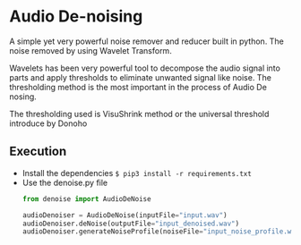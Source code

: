 # Audio De-noising 
A simple yet very powerful noise remover and reducer built in python.
The noise removed by using Wavelet Transform.

Wavelets has been very powerful tool to decompose the audio signal into parts and apply thresholds to eliminate
unwanted signal like noise. The thresholding method is the most important in the process of Audio De nosing.

The thresholding used is VisuShrink method or the universal threshold introduce by Donoho


## Execution
- Install the dependencies
    ```$ pip3 install -r requirements.txt```
- Use the denoise.py file
    ```python
    from denoise import AudioDeNoise 
    
    audioDenoiser = AudioDeNoise(inputFile="input.wav")
    audioDenoiser.deNoise(outputFile="input_denoised.wav")
    audioDenoiser.generateNoiseProfile(noiseFile="input_noise_profile.wav")
    ```

